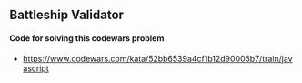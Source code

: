 ## Battleship Validator

#### Code for solving this codewars problem

-   https://www.codewars.com/kata/52bb6539a4cf1b12d90005b7/train/javascript
